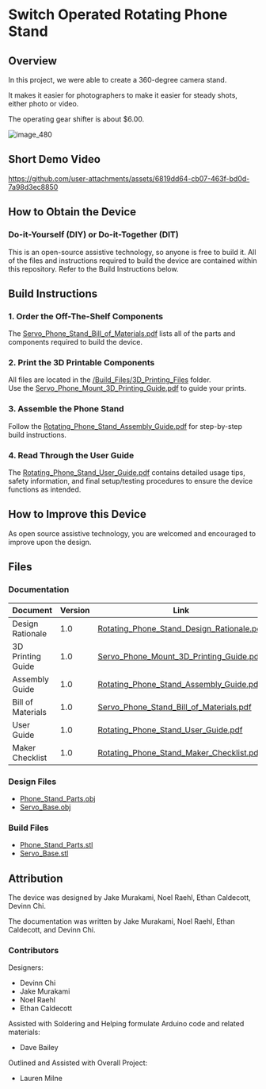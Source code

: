 <!--- TITLE --->
# Switch Operated Rotating Phone Stand 

## Overview
<!--- A brief summary of the project. What it does, who it is for, how much it costs. --->
In this project, we were able to create a 360-degree camera stand. 

It makes it easier for photographers to make it easier for steady shots, either photo or video. 

The operating gear shifter is about $6.00. 

![image_480](https://github.com/user-attachments/assets/bb5e5007-830f-4c8e-bf4a-57149122c214)


## Short Demo Video
https://github.com/user-attachments/assets/6819dd64-cb07-463f-bd0d-7a98d3ec8850



## How to Obtain the Device
### Do-it-Yourself (DIY) or Do-it-Together (DIT)

This is an open-source assistive technology, so anyone is free to build it. All of the files and instructions required to build the device are contained within this repository. Refer to the Build Instructions below.

## Build Instructions
<!--- Outline the major steps required to create a build --->

### 1. Order the Off-The-Shelf Components  
The [Servo_Phone_Stand_Bill_of_Materials.pdf](/Documentation/Servo_Phone_Stand_Bill_of_Materials.pdf) lists all of the parts and components required to build the device.

### 2. Print the 3D Printable Components  
All files are located in the [/Build_Files/3D_Printing_Files](/Build_Files/3D_Printing_Files/) folder.  
Use the [Servo_Phone_Mount_3D_Printing_Guide.pdf](/Documentation/Servo_Phone_Mount_3D_Printing_Guide.pdf) to guide your prints.

### 3. Assemble the Phone Stand  
Follow the [Rotating_Phone_Stand_Assembly_Guide.pdf](/Documentation/Rotating_Phone_Stand_Assembly_Guide.pdf) for step-by-step build instructions.

### 4. Read Through the User Guide  
The [Rotating_Phone_Stand_User_Guide.pdf](/Documentation/Rotating_Phone_Stand_User_Guide.pdf) contains detailed usage tips, safety information, and final setup/testing procedures to ensure the device functions as intended.

## How to Improve this Device
As open source assistive technology, you are welcomed and encouraged to improve upon the design. 

## Files
### Documentation
<!--- Update the name, link, and version for documentation --->

| Document             | Version | Link                                                                 |
|----------------------|---------|----------------------------------------------------------------------|
| Design Rationale    | 1.0     |       [Rotating_Phone_Stand_Design_Rationale.pdf](/Documentation/Rotating_Phone_Stand_Design_Rationale.pdf)                                                                                             |
| 3D Printing Guide    | 1.0     | [Servo_Phone_Mount_3D_Printing_Guide.pdf](/Documentation/Servo_Phone_Mount_3D_Printing_Guide.pdf) |
| Assembly Guide       | 1.0     | [Rotating_Phone_Stand_Assembly_Guide.pdf](/Documentation/Rotating_Phone_Stand_Assembly_Guide.pdf) |
| Bill of Materials    | 1.0     | [Servo_Phone_Stand_Bill_of_Materials.pdf](/Documentation/Servo_Phone_Stand_Bill_of_Materials.pdf) |
| User Guide           | 1.0     | [Rotating_Phone_Stand_User_Guide.pdf](/Documentation/Rotating_Phone_Stand_User_Guide.pdf)         |
| Maker Checklist    | 1.0     | [Rotating_Phone_Stand_Maker_Checklist.pdf](/Documentation/Rotating_Phone_Stand_Maker_Checklist.pdf)                                                                                                  |

### Design Files
<!--- Include a copy of the original design files to facilitate easy editing and customization. Consider also including a generic format (e.g., STEP) --->
- [Phone_Stand_Parts.obj](/Design_Files/Phone%20Stand%20Parts.obj)
- [Servo_Base.obj](/Design_Files/Servo_Base.obj)

### Build Files
<!--- Include a copy of the build files intended for manufacturing. This may include svg files for laser cutting, stl files for 3d printing, Gerber files for custom PCBs, and Arduino files for custom firmware. --->
- [Phone_Stand_Parts.stl](/Build_Files/3D_Printing_Files/Phone_Stand_Parts.stl)
- [Servo_Base.stl](/Build_Files/3D_Printing_Files/Servo_Base.stl)

## Attribution
<!--- Provide any necessary attribution for designs or components that are included in the device or as part of the project. --->
The device was designed by Jake Murakami, Noel Raehl, Ethan Caldecott, Devinn Chi. 

<!--- This is the attribution for the template. --->
The documentation was written by Jake Murakami, Noel Raehl, Ethan Caldecott, and Devinn Chi.

### Contributors
<!--- List the names of the people that contributed to the design. This could include the original source of the idea, designers, testers, documenters, etc. --->
Designers:
 - Devinn Chi 
 - Jake Murakami
 - Noel Raehl
 - Ethan Caldecott

Assisted with Soldering and Helping formulate Arduino code and related materials:
 - Dave Bailey

Outlined and Assisted with Overall Project:
 - Lauren Milne

